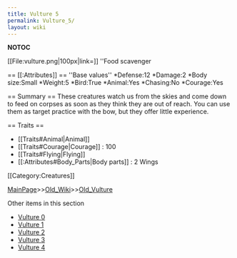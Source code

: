 ```yaml
---
title: Vulture 5
permalink: Vulture_5/
layout: wiki
---
```

__NOTOC__

[[File:vulture.png|100px|link=]] ''Food scavenger

== [[:Attributes]] ==
''Base values''
*Defense:12
*Damage:2
*Body size:Small
*Weight:5
*Bird:True
*Animal:Yes
*Chasing:No
*Courage:Yes

== Summary ==
These creatures watch us from the skies and come down to feed on corpses as soon as they think they are out of reach. You can use them as target practice with the bow, but they offer little experience.

== Traits ==
* [[Traits#Animal|Animal]]
* [[Traits#Courage|Courage]] : 100
* [[Traits#Flying|Flying]]
* [[:Attributes#Body_Parts|Body parts]] : 2 Wings

[[Category:Creatures]]

[MainPage](/keeperrl_wiki/ "wikilink")>>[Old_Wiki](/keeperrl_wiki/Old_Wiki "wikilink")>>[Old_Vulture](/keeperrl_wiki/Old_Vulture "wikilink")

Other items in this section
-    [Vulture 0](/keeperrl_wiki/Vulture_0 "wikilink")
-    [Vulture 1](/keeperrl_wiki/Vulture_1 "wikilink")
-    [Vulture 2](/keeperrl_wiki/Vulture_2 "wikilink")
-    [Vulture 3](/keeperrl_wiki/Vulture_3 "wikilink")
-    [Vulture 4](/keeperrl_wiki/Vulture_4 "wikilink")
